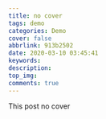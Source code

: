 ```yaml
---
title: no cover
tags: demo
categories: Demo
cover: false
abbrlink: 913b2502
date: 2020-03-10 03:45:41
keywords:
description:
top_img:
comments: true
---
```


This post no cover